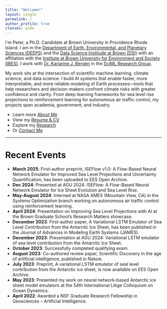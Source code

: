 ```yaml
---
title: "Welcome!"
layout: single
permalink: /
author_profile: true
classes: wide
---
```


I'm Peter, a Ph.D. Candidate at Brown University in Providence Rhode Island. I am in the [Department of Earth, Environmental, and Planetary Sciences (DEEPS)](https://deeps.brown.edu/) and the [Data Science Institude at Brown (DSI)](https://dsi.brown.edu/) with an affiliation with the [Institute at Brown University for Environment and Society (IBES)](https://ibes.brown.edu/). I work with [Dr. Karianne J. Bergen](https://www.kariannebergen.com/) in the [SciML Research Group](https://sites.brown.edu/bergen-lab/).

My work sits at the intersection of scientific machine learning, climate science, and data science. I build AI systems that enable faster, more interpretable, and more reliable modeling of Earth processes—tools that help researchers and decision-makers confront climate risks with greater confidence and clarity. From deep learning frameworks for sea level rise projections to reinforcement learning for autonomous air traffic control, my projects span academia, government, and industry.

- Learn more [About Me](/about/)
- View my [Resume & CV](/resume/)
- Explore my [Research](/publications/)
- Or [Contact Me](/contact/)




----

Recent Events
======
* **March 2025**: First-author preprint, ISEFlow v1.0: A Flow-Based Neural Network Emulator for Improved Sea Level Projections and Uncertainty Quantification, has been uploaded to EES Open Archive.
* **Dec 2024**: Presented at AGU 2024: ISEFlow: A Flow-Based Neural Network Emulator for Ice Sheet Evolution and Sea Level Rise.
* **May-August 2024**: Interned at NASA AMES (Mountain View, CA) in the Systems Optimization branch working on autonomous air traffic control using reinforcement learning.
* **April 2024**: Presentation on Improving Sea Level Projections with AI at the Brown Graduate School’s Research Matters showcase. 
* **December 2023**: First-author paper, A Variational LSTM Emulator of Sea Level Contribution from the Antarctic Ice Sheet, has been published in the Journal of Advances in Modeling Earth Systems (JAMES).
* **December 2023**: Presentation at AGU 2024: Variational LSTM emulator of sea level contribution from the Antarctic Ice Sheet.
* **October 2023**: Successfully completed qualifying exam.
* **August 2023**: Co-authored review paper, Scientific Discovery in the age of artificial intelligence, published in Nature.
* **July 2023**: Preprint, A variational LSTM emulator of seal level contribution from the Antarctic ice sheet, is now available on EES Open Archive.
* **May 2023**:  Presented my work on neural network-based Antarctic ice sheet model emulators at the 54th International Liège Colloquium on Ocean Dynamics.
* **April 2022**: Awarded a NSF Graduate Research Fellowship in Geosciences – Artificial Intelligence. 

